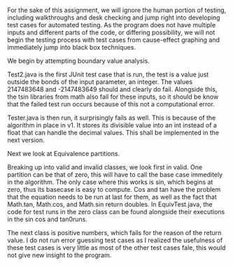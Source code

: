 For the sake of this assignment, we will ignore the human portion of testing,
including walkthroughs and desk checking and jump right into
developing test cases for automated testing. As the program does not have multiple
inputs and different parts of the code, 
or differing possibility, we will not begin the testing process with test cases
from cause-effect graphing and immediately jump into black
box techniques.

We begin by attempting boundary value analysis.

Test2.java is the first JUnit test case that is run, the test is a value just
outside the bonds of the input parameter, an integer. The
values 2147483648 and -2147483649 should and clearly do fail. Alongside this, the
tsin libraries from math also fail for these inputs, so 
it should be know that the failed test run occurs because of this not a
computational error.

Tester.java is then run, it surprisingly fails as well. This is because of the
algorithm in place in v1. It stores its divisible value 
into an int instead of a float that can handle the decimal values. This shall be
implemented in the next version.

Next we look at Equivalence partitions.

Breaking up into valid and invalid classes, we look first in valid. One partition
can be that of zero, this will have to call the base case
immeditely in the algorithm. The only case where this works is sin, which begins
at zero, thus its basecase is easy to compute. Cos and tan
have the problem that the equation needs to be run at last for them, as well as
the fact that Math.tan, Math.cos, and Math.sin return doubles.
In EquivTest.java, the code for test runs in the zero class can be found alongside their executions in the sin cos and tan0runs.

The next class is positive numbers, which fails for the reason of the return value. I do not run error guessing test cases as I realized 
the usefulness of these test cases is very little as most of the other test cases fale, this would not give new insight to the program.
